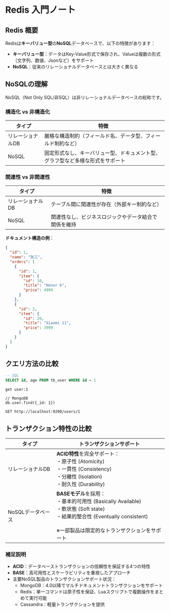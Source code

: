 # Redis 入門ノート

## Redis 概要
Redisは**キーバリュー型**の**NoSQL**データベースで、以下の特徴があります：
- **キーバリュー型**：データはKey-Value形式で保存され、Valueは複数の形式（文字列、数値、Jsonなど）をサポート
- **NoSQL**：従来のリレーショナルデータベースとは大きく異なる

## NoSQLの理解
NoSQL（Not Only SQL/非SQL）は非リレーショナルデータベースの総称です。

### 構造化 vs 非構造化
| タイプ       | 特徴                                                                 |
|--------------|----------------------------------------------------------------------|
| リレーショナルDB | 厳格な構造制約（フィールド名、データ型、フィールド制約など）         |
| NoSQL        | 固定形式なし、キーバリュー型、ドキュメント型、グラフ型など多様な形式をサポート |

### 関連性 vs 非関連性
| タイプ       | 特徴                                                                 |
|--------------|----------------------------------------------------------------------|
| リレーショナルDB | テーブル間に関連性が存在（外部キー制約など）                         |
| NoSQL        | 関連性なし、ビジネスロジックやデータ結合で関係を維持                 |

**ドキュメント構造の例**：
```json
{
  "id": 1,
  "name": "张三",
  "orders": [
    {
      "id": 1,
      "item": {
        "id": 10, 
        "title": "Honor 6", 
        "price": 4999
      }
    },
    {
      "id": 2,
      "item": {
        "id": 20, 
        "title": "Xiaomi 11", 
        "price": 3999
      }
    }
  ]
}
```
## クエリ方法の比較

```sql
-- SQL
SELECT id, age FROM tb_user WHERE id = 1
```
```
get user:1
```
```
// MongoDB
db.user.find({_id: 1})
```
```
GET http://localhost:9200/users/1
```

## トランザクション特性の比較

| タイプ           | トランザクションサポート                                                                 |
|------------------|----------------------------------------------------------------------------------------|
| リレーショナルDB | **ACID特性**を完全サポート：<br>・原子性 (Atomicity)<br>・一貫性 (Consistency)<br>・分離性 (Isolation)<br>・耐久性 (Durability) |
| NoSQLデータベース | **BASEモデル**を採用：<br>・基本的可用性 (Basically Available)<br>・軟状態 (Soft state)<br>・結果的整合性 (Eventually consistent)<br><br>※一部製品は限定的なトランザクションをサポート |

### 補足説明
- **ACID**：データベーストランザクションの信頼性を保証する4つの特性
- **BASE**：高可用性とスケーラビリティを重視したアプローチ
- 主要NoSQL製品のトランザクションサポート状況：
  - MongoDB：4.0以降でマルチドキュメントトランザクションをサポート
  - Redis：単一コマンドは原子性を保証、Luaスクリプトで複数操作をまとめて実行可能
  - Cassandra：軽量トランザクションを提供
